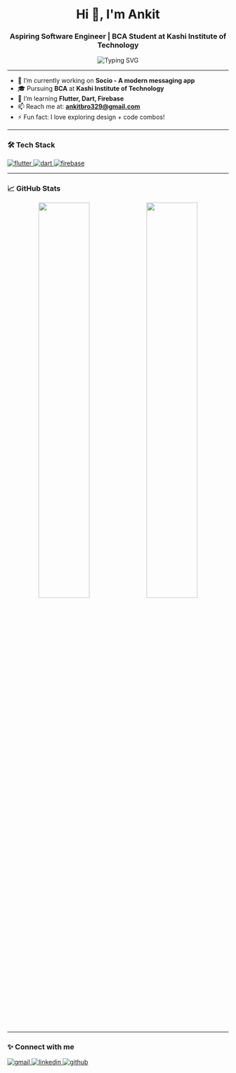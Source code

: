 <h1 align="center">Hi 👋, I'm Ankit</h1>
<h3 align="center">Aspiring Software Engineer | BCA Student at Kashi Institute of Technology</h3>

<p align="center">
  <img src="https://readme-typing-svg.demolab.com?font=Fira+Code&size=22&pause=1000&center=true&vCenter=true&width=435&lines=Learning+Flutter+%F0%9F%93%96;Building+my+first+app+%F0%9F%94%A5;Future+Software+Engineer+%F0%9F%92%BB" alt="Typing SVG" />
</p>

---

- 🔭 I’m currently working on **Socio - A modern messaging app**
- 🎓 Pursuing **BCA** at **Kashi Institute of Technology**
- 🌱 I’m learning **Flutter, Dart, Firebase**
- 📫 Reach me at: **ankitbro329@gmail.com**
- ⚡ Fun fact: I love exploring design + code combos!

---

### 🛠️ Tech Stack
<p>
  <a href="https://flutter.dev/" target="_blank">
    <img src="https://img.shields.io/badge/Flutter-090909?style=for-the-badge&logo=flutter&logoColor=47C5FB&labelColor=000000" alt="flutter"/>
  </a>
  <a href="https://dart.dev/" target="_blank">
    <img src="https://img.shields.io/badge/Dart-090909?style=for-the-badge&logo=dart&logoColor=0175C2&labelColor=000000" alt="dart"/>
  </a>
  <a href="https://firebase.google.com/" target="_blank">
    <img src="https://img.shields.io/badge/Firebase-090909?style=for-the-badge&logo=firebase&logoColor=F7C52C&labelColor=000000" alt="firebase"/>
  </a>
</p>

---

### 📈 GitHub Stats

<p align="center">
  <img src="https://github-readme-stats.vercel.app/api?username=sanskariboy12&show_icons=true&theme=vue-dark" width="48%" />
  <img src="https://github-readme-streak-stats.herokuapp.com/?user=sanskariboy12&theme=vue-dark" width="48%" />
</p>

---

### ✨ Connect with me

<p align="left">
  <a href="mailto:ankitbro329@gmail.com" target="_blank">
    <img src="https://img.shields.io/badge/Gmail-090909?style=for-the-badge&logo=gmail&logoColor=red&labelColor=000000" alt="gmail"/>
  </a>
  <a href="https://www.linkedin.com/in/ankit-patel-00b24b267" target="_blank">
    <img src="https://img.shields.io/badge/LinkedIn-090909?style=for-the-badge&logo=linkedin&logoColor=blue&labelColor=000000" alt="linkedin"/>
  </a>
  <a href="https://github.com/sanskariboy12" target="_blank">
    <img src="https://img.shields.io/badge/GitHub-090909?style=for-the-badge&logo=github&logoColor=white&labelColor=000000" alt="github"/>
  </a>
</p>

